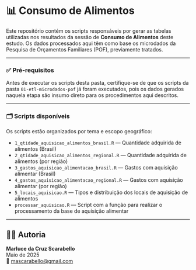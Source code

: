 # 📊 Consumo de Alimentos

Este repositório contém os scripts responsáveis por gerar as tabelas utilizadas nos resultados da sessão de **Consumo de Alimentos** deste estudo. Os dados processados aqui têm como base os microdados da Pesquisa de Orçamentos Familiares (POF), previamente tratados.

---

### ✅ Pré-requisitos

Antes de executar os scripts desta pasta, certifique-se de que os scripts da pasta `01-etl-microdados-pof` já foram executados, pois os dados gerados naquela etapa são insumo direto para os procedimentos aqui descritos.

---

### 🗂️ Scripts disponíveis

Os scripts estão organizados por tema e escopo geográfico:

- `1_qtidade_aquisicao_alimentos_brasil.R` — Quantidade adquirida de alimentos (Brasil)  
- `2_qtidade_aquisicao_alimentos_regional.R` — Quantidade adquirida de alimentos (por região)  
- `3_gastos_aquisicao_alimentacao_brasil.R` — Gastos com aquisição alimentar (Brasil)  
- `4_gastos_aquisicao_alimentacao_regional.R` — Gastos com aquisição alimentar (por região)  
- `5_locais_aquisicao.R` — Tipos e distribuição dos locais de aquisição de alimentos  
- `processar_aquisicao.R` — Script com a função para realizar o processamento da base de aquisição alimentar

---

## 👩‍💻 Autoria

**Marluce da Cruz Scarabello**  
Maio de 2025  
📧 mascarabello@gmail.com